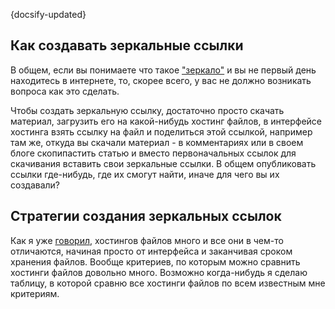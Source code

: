 {docsify-updated}

## Как создавать зеркальные ссылки

В общем, если вы понимаете что такое ["зеркало"](/ru-RU/introduction?id=%d0%a2%d0%b5%d1%80%d0%bc%d0%b8%d0%bd%d0%be%d0%bb%d0%be%d0%b3%d0%b8%d1%8f) и вы не первый день находитесь в интернете, то, скорее всего, у вас не должно возникать вопроса как это сделать.

Чтобы создать зеркальную ссылку, достаточно просто скачать материал, загрузить его на какой-нибудь хостинг файлов, в интерфейсе хостинга взять ссылку на файл и поделиться этой ссылкой, например там же, откуда вы скачали материал - в комментариях или в своем блоге скопипастить статью и вместо первоначальных ссылок для скачивания вставить свои зеркальные ссылки. В общем опубликовать ссылки где-нибудь, где их смогут найти, иначе для чего вы их создавали?

## Стратегии создания зеркальных ссылок

Как я уже [говорил](/ru-RU/introduction?id=%d0%9e-%d0%b7%d0%b5%d1%80%d0%ba%d0%b0%d0%bb%d0%b8%d1%80%d0%be%d0%b2%d0%b0%d0%bd%d0%b8%d0%b8), хостингов файлов много и все они в чем-то отличаются, начиная просто от интерфейса и заканчивая сроком хранения файлов. Вообще критериев, по которым можно сравнить хостинги файлов довольно много. Возможно когда-нибудь я сделаю таблицу, в которой сравню все хостинги файлов по всем известным мне критериям.
